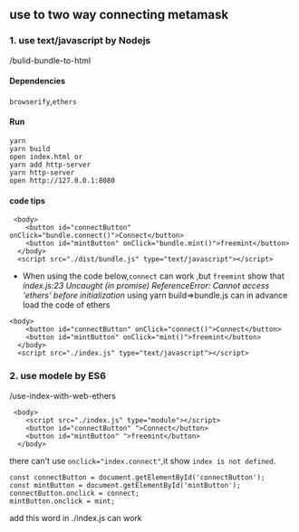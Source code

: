 ## use to two way connecting metamask

### 1. use text/javascript by Nodejs

/bulid-bundle-to-html

#### Dependencies

`browserify`,`ethers`

#### Run

```
yarn
yarn build
open index.html or
yarn add http-server
yarn http-server
open http://127.0.0.1:8080
```

#### code tips

```
 <body>
    <button id="connectButton" onClick="bundle.connect()">Connect</button>
    <button id="mintButton" onClick="bundle.mint()">freemint</button>
  </body>
  <script src="./dist/bundle.js" type="text/javascript"></script>
```

- When using the code below,`connect` can work ,but `freemint` show that _index.js:23 Uncaught (in promise) ReferenceError: Cannot access 'ethers' before initialization_
  using yarn build=>bundle.js can in advance load the code of ethers

```
<body>
    <button id="connectButton" onClick="connect()">Connect</button>
    <button id="mintButton" onClick="mint()">freemint</button>
  </body>
  <script src="./index.js" type="text/javascript"></script>
```

### 2. use modele by ES6

/use-index-with-web-ethers

```
 <body>
    <script src="./index.js" type="module"></script>
    <button id="connectButton" ">Connect</button>
    <button id="mintButton" ">freemint</button>
  </body>
```

there can't use `onclick="index.connect"`,it show `index is not defined`.

```
const connectButton = document.getElementById('connectButton');
const mintButton = document.getElementById('mintButton');
connectButton.onclick = connect;
mintButton.onclick = mint;
```

add this word in ./index.js can work
